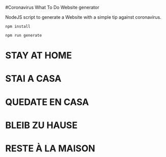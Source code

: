#Coronavirus What To Do Website generator

NodeJS script to generate a Website with a simple tip against coronavirus.

```
npm install
```

```
npm run generate
```

# STAY AT HOME
# STAI A CASA
# QUEDATE EN CASA
# BLEIB ZU HAUSE
# RESTE À LA MAISON
